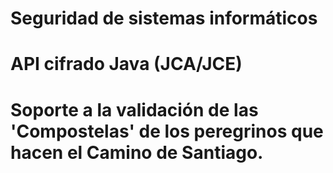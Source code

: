 # Seguridad de sistemas informáticos
# API cifrado Java (JCA/JCE)
# Soporte a la validación de las 'Compostelas' de los peregrinos que hacen el Camino de Santiago.